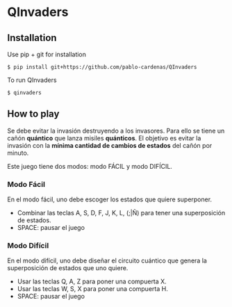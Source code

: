 # QInvaders

## Installation

Use pip + git for installation 

```
$ pip install git+https://github.com/pablo-cardenas/QInvaders
```

To run QInvaders 

```
$ qinvaders
```


## How to play

Se debe evitar la invasión destruyendo a los invasores.
Para ello se tiene un cañón **quántico**  que lanza misiles **quánticos**.
El objetivo es evitar la invasión con la **mínima cantidad de cambios de estados** del cañón por minuto.

Este juego tiene dos modos: modo FÁCIL y modo DIFÍCIL.

### Modo Fácil

En el modo fácil, uno debe escoger los estados que quiere superponer.

  * Combinar las teclas A, S, D, F,  J, K, L, (;|Ñ) para tener una superposición de estados.
  * SPACE: pausar el juego

### Modo Difícil

En el modo difícil, uno debe diseñar el circuito cuántico  que genera la superposición de estados que uno quiere.

  * Usar las teclas Q, A, Z para poner una compuerta X.
  * Usar las teclas W, S, X para poner una compuerta H.
  * SPACE: pausar el juego
